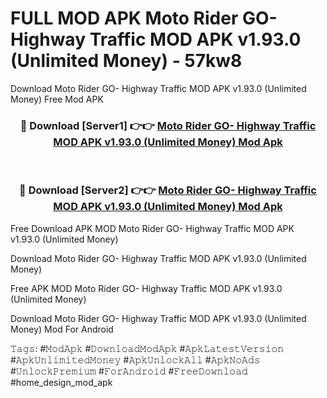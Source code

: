 # FULL MOD APK Moto Rider GO- Highway Traffic MOD APK v1.93.0 (Unlimited Money) - 57kw8
Download Moto Rider GO- Highway Traffic MOD APK v1.93.0 (Unlimited Money) Free Mod APK

<div align="center">
<h3>🔴 Download [Server1] 👉👉 <a href="https://apk-comot.site?title=Moto_Rider_GO-_Highway_Traffic_MOD_APK_v1.93.0_(Unlimited_Money)">Moto Rider GO- Highway Traffic MOD APK v1.93.0 (Unlimited Money) Mod Apk</a></h3><br>

<h3>🔴 Download [Server2] 👉👉 <a href="https://apk-comot.site?title=Moto_Rider_GO-_Highway_Traffic_MOD_APK_v1.93.0_(Unlimited_Money)">Moto Rider GO- Highway Traffic MOD APK v1.93.0 (Unlimited Money) Mod Apk</a></h3>
</div>


Free Download APK MOD Moto Rider GO- Highway Traffic MOD APK v1.93.0 (Unlimited Money)

Download Moto Rider GO- Highway Traffic MOD APK v1.93.0 (Unlimited Money) 

Free APK MOD Moto Rider GO- Highway Traffic MOD APK v1.93.0 (Unlimited Money) 

Download Moto Rider GO- Highway Traffic MOD APK v1.93.0 (Unlimited Money) Mod For Android

𝚃𝚊𝚐𝚜: #𝙼𝚘𝚍𝙰𝚙𝚔 #𝙳𝚘𝚠𝚗𝚕𝚘𝚊𝚍𝙼𝚘𝚍𝙰𝚙𝚔 #𝙰𝚙𝚔𝙻𝚊𝚝𝚎𝚜𝚝𝚅𝚎𝚛𝚜𝚒𝚘𝚗 #𝙰𝚙𝚔𝚄𝚗𝚕𝚒𝚖𝚒𝚝𝚎𝚍𝙼𝚘𝚗𝚎𝚢 #𝙰𝚙𝚔𝚄𝚗𝚕𝚘𝚌𝚔𝙰𝚕𝚕 #𝙰𝚙𝚔𝙽𝚘𝙰𝚍𝚜 #𝚄𝚗𝚕𝚘𝚌𝚔𝙿𝚛𝚎𝚖𝚒𝚞𝚖 #𝙵𝚘𝚛𝙰𝚗𝚍𝚛𝚘𝚒𝚍 #𝙵𝚛𝚎𝚎𝙳𝚘𝚠𝚗𝚕𝚘𝚊𝚍 #home_design_mod_apk